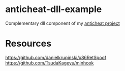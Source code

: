 # anticheat-dll-example
Complementary dll component of my [anticheat project](https://github.com/thetuh/anticheat-poc)
# Resources
https://github.com/danielkrupinski/x86RetSpoof
https://github.com/TsudaKageyu/minhook

